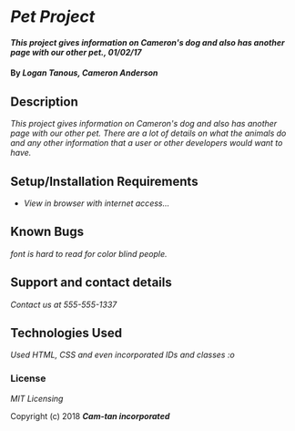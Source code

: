 # _Pet Project_

#### _This project gives information on Cameron's dog and also has another page with our other pet., 01/02/17_

#### By _**Logan Tanous, Cameron Anderson**_

## Description

_This project gives information on Cameron's dog and also has another page with our other pet. There are a lot of details on what the animals do and any other information that a user or other developers would want to have._

## Setup/Installation Requirements

* _View in browser with internet access..._

## Known Bugs

_font is hard to read for color blind people._

## Support and contact details

_Contact us at 555-555-1337_

## Technologies Used

_Used HTML, CSS and even incorporated IDs and classes :o_

### License

*MIT Licensing*

Copyright (c) 2018 **_Cam-tan incorporated_**
